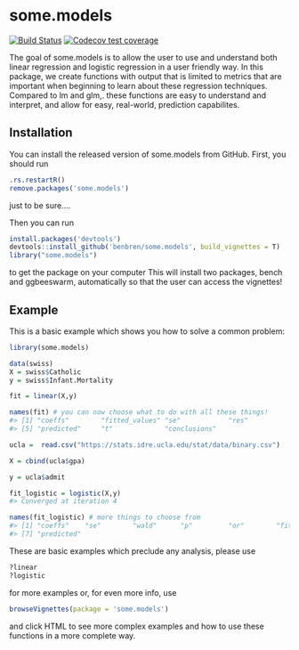 
<!-- README.md is generated from README.Rmd. Please edit that file -->
some.models
===========

<!-- badges: start -->
[![Build Status](https://travis-ci.org/benbren/some.models.svg?branch=master)](https://travis-ci.org/benbren/some.models) [![Codecov test coverage](https://codecov.io/gh/benbren/some.models/branch/master/graph/badge.svg)](https://codecov.io/gh/benbren/some.models?branch=master) <!-- badges: end -->

The goal of some.models is to allow the user to use and understand both linear regression and logistic regression in a user friendly way. In this package, we create functions with output that is limited to metrics that are important when beginning to learn about these regression techniques. Compared to lm and glm,. these functions are easy to understand and interpret, and allow for easy, real-world, prediction capabilites.

Installation
------------

You can install the released version of some.models from GitHub. First, you should run

``` r
.rs.restartR()
remove.packages('some.models')
```

just to be sure....

Then you can run

``` r
install.packages('devtools')
devtools::install_github('benbren/some.models', build_vignettes = T)
library("some.models")
```

to get the package on your computer This will install two packages, bench and ggbeeswarm, automatically so that the user can access the vignettes!

Example
-------

This is a basic example which shows you how to solve a common problem:

``` r
library(some.models)

data(swiss)
X = swiss$Catholic
y = swiss$Infant.Mortality

fit = linear(X,y)

names(fit) # you can now choose what to do with all these things! 
#> [1] "coeffs"        "fitted_values" "se"            "res"          
#> [5] "predicted"     "t"             "conclusions"

ucla =  read.csv("https://stats.idre.ucla.edu/stat/data/binary.csv")

X = cbind(ucla$gpa)

y = ucla$admit

fit_logistic = logistic(X,y)
#> Converged at iteration 4

names(fit_logistic) # more things to choose from
#> [1] "coeffs"    "se"        "wald"      "p"         "or"        "fitted"   
#> [7] "predicted"
```

These are basic examples which preclude any analysis, please use

``` r
?linear
?logistic 
```

for more examples or, for even more info, use

``` r
browseVignettes(package = 'some.models')
```

and click HTML to see more complex examples and how to use these functions in a more complete way.
